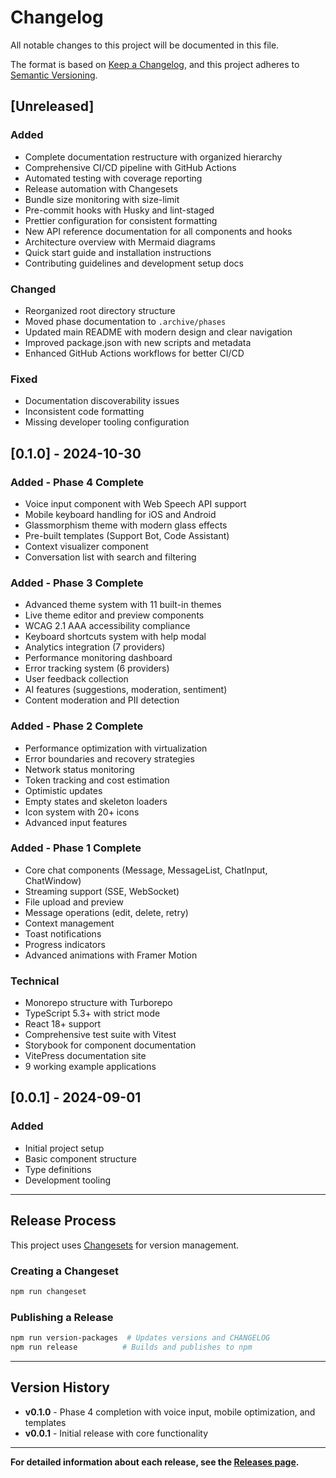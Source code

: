 # Changelog

All notable changes to this project will be documented in this file.

The format is based on [Keep a Changelog](https://keepachangelog.com/en/1.0.0/),
and this project adheres to [Semantic Versioning](https://semver.org/spec/v2.0.0.html).

## [Unreleased]

### Added
- Complete documentation restructure with organized hierarchy
- Comprehensive CI/CD pipeline with GitHub Actions
- Automated testing with coverage reporting
- Release automation with Changesets
- Bundle size monitoring with size-limit
- Pre-commit hooks with Husky and lint-staged
- Prettier configuration for consistent formatting
- New API reference documentation for all components and hooks
- Architecture overview with Mermaid diagrams
- Quick start guide and installation instructions
- Contributing guidelines and development setup docs

### Changed
- Reorganized root directory structure
- Moved phase documentation to `.archive/phases`
- Updated main README with modern design and clear navigation
- Improved package.json with new scripts and metadata
- Enhanced GitHub Actions workflows for better CI/CD

### Fixed
- Documentation discoverability issues
- Inconsistent code formatting
- Missing developer tooling configuration

## [0.1.0] - 2024-10-30

### Added - Phase 4 Complete
- Voice input component with Web Speech API support
- Mobile keyboard handling for iOS and Android
- Glassmorphism theme with modern glass effects
- Pre-built templates (Support Bot, Code Assistant)
- Context visualizer component
- Conversation list with search and filtering

### Added - Phase 3 Complete
- Advanced theme system with 11 built-in themes
- Live theme editor and preview components
- WCAG 2.1 AAA accessibility compliance
- Keyboard shortcuts system with help modal
- Analytics integration (7 providers)
- Performance monitoring dashboard
- Error tracking system (6 providers)
- User feedback collection
- AI features (suggestions, moderation, sentiment)
- Content moderation and PII detection

### Added - Phase 2 Complete
- Performance optimization with virtualization
- Error boundaries and recovery strategies
- Network status monitoring
- Token tracking and cost estimation
- Optimistic updates
- Empty states and skeleton loaders
- Icon system with 20+ icons
- Advanced input features

### Added - Phase 1 Complete
- Core chat components (Message, MessageList, ChatInput, ChatWindow)
- Streaming support (SSE, WebSocket)
- File upload and preview
- Message operations (edit, delete, retry)
- Context management
- Toast notifications
- Progress indicators
- Advanced animations with Framer Motion

### Technical
- Monorepo structure with Turborepo
- TypeScript 5.3+ with strict mode
- React 18+ support
- Comprehensive test suite with Vitest
- Storybook for component documentation
- VitePress documentation site
- 9 working example applications

## [0.0.1] - 2024-09-01

### Added
- Initial project setup
- Basic component structure
- Type definitions
- Development tooling

---

## Release Process

This project uses [Changesets](https://github.com/changesets/changesets) for version management.

### Creating a Changeset

```bash
npm run changeset
```

### Publishing a Release

```bash
npm run version-packages  # Updates versions and CHANGELOG
npm run release          # Builds and publishes to npm
```

---

## Version History

- **v0.1.0** - Phase 4 completion with voice input, mobile optimization, and templates
- **v0.0.1** - Initial release with core functionality

---

**For detailed information about each release, see the [Releases page](https://github.com/christireid/Clarity-ai-chat-components/releases).**
